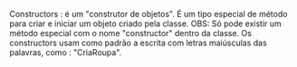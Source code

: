 Constructors : é um "construtor de objetos". É um tipo especial de método para criar e iniciar um objeto criado pela classe.
OBS: Só pode existir um método especial com o nome "constructor" dentro da classe.
Os constructors usam como padrão a escrita com letras maiúsculas das palavras, como : "CriaRoupa".
